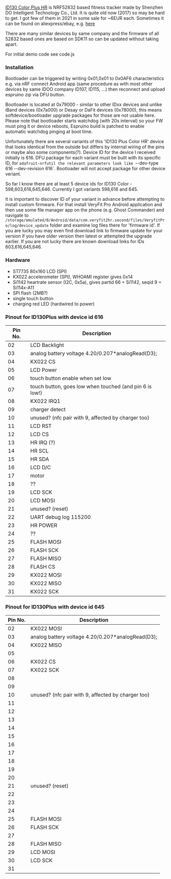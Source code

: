 [ID130 Color Plus HR](https://fccid.io/2AHFTID130PLUSCOLOR) is NRF52832 based fitness tracker made by  Shenzhen DO Intelligent Technology Co., Ltd.
It is quite old now (2017) so may be hard to get. I got few of them in 2021 in some sale for ~6EUR each. Sometimes it can be found on aliexpress/ebay, e.g. [here](https://www.aliexpress.com/item/32907244187.html)

There are many similar devices by same company and the firmware of all 52832 based ones are based on SDK11 so can be updated without taking apart.
 
For initial demo code see code.js

### Installation ###

Bootloader can be triggered by writing 0x01,0x01 to 0x0AF6 characteristics e.g. via nRF connect Android app (same procedure as with most other devices by same IDOO company ID107, ID115, ...) then reconnect and upload espruino zip via DFU button.

Bootloader is located at 0x79000 - similar to other IDxx devices and unlike iBand devices (0x7a000) or Desay or DaFit devices (0x78000), this means softdevice/bootloader upgrade packages for those are not usable here.
Please note that bootloader starts watchdog (with 20s interval) so your FW must ping it or device reboots, Espruino build is patched to enable automatic watchdog pinging at boot time.

Unfortunately there are several variants of this 'ID130 Plus Color HR' device that looks identical from the outside but differs by internal wiring of the pins or maybe also some components(?). Device ID for the device I received initially is 616.  DFU package for each variant must be built with its specific ID, for `adafruit-nrfutil the relevant parameters look like `--dev-type 616 --dev-revision 616`. Bootloader will not accept package for other device veriant.

So far  I know there are at least 5 device ids for ID130 Color - 598,603,616,645,646. Currently I got variants 598,616 and 645.

It is important to discover ID of your variant in advance before attempting to install custom firmware. For that install VeryFit Pro Android application and then use some file manager app on the phone (e.g. Ghost Commander) and navigate to `/storage/emulated/0/Android/data/com.veryfit2hr.second/files/VeryfitPro/log/device_update` folder and examine log files there for 'firmware id'. If you are lucky you may even find download link to firmware update for your version if you have older version then latest or attempted the upgrade earlier. If you are not lucky there are known download links for IDs 603,616,645,646.

### Hardware ###

- ST7735 80x160 LCD (SPI)
- KX022 accelerometer (SPI), WHOAMI register gives 0x14
- Si1142 heartrate sensor (I2C, 0x5a), gives partid 66 = Si1142, seqid 9 = Si114x-A11
- SPI flash (2MB?)
- single touch button
- charging red LED (hardwired to power)

### Pinout for ID130Plus with device id 616 ###

| Pin No.  | Description |
| ------------- | ------------- |
| 02 | LCD Backlight |
| 03 |analog battery voltage 4.20/0.207*analogRead(D3); |
| 04 | KX022 CS |
| 05 |LCD Power |
| 06 | touch button enable when set low |
| 07 |touch button, goes low when touched (and pin 6 is low!) |
| 08 |KX022 IRQ1 |
| 09 |charger detect |
| 10 |unused? (nfc pair with 9, affected by charger too) |
| 11 |LCD RST|
| 12 |LCD CS |
| 13 |HR IRQ (?) |
| 14 |HR SCL |
| 15 |HR SDA |
| 16 |LCD D/C |	
| 17 |motor |
| 18 |?? |
| 19 |LCD SCK|
| 20 |LCD MOSI |
| 21 |unused? (reset) |
| 22 |UART debug log 115200 |
| 23 |HR POWER |
| 24 |?? |
| 25 |FLASH MOSI|
| 26 |FLASH SCK|
| 27 |FLASH MISO |
| 28 |FLASH CS|
| 29 |KX022 MOSI |
| 30 |KX022 MISO |
| 31 |KX022 SCK |

### Pinout for ID130Plus with device id 645 ###

| Pin No.  | Description |
| ------------- | ------------- |
| 02 | KX022 MOSI|
| 03 |analog battery voltage 4.20/0.207*analogRead(D3); |
| 04 | KX022 MISO|
| 05 | |
| 06 | KX022 CS|
| 07 | KX022 SCK|
| 08 | |
| 09 | |
| 10 |unused? (nfc pair with 9, affected by charger too) |
| 11 ||
| 12 | |
| 13 | |
| 14 ||
| 15 | |
| 16 | |	
| 17 ||
| 18 ||
| 19 ||
| 20 ||
| 21 |unused? (reset) |
| 22 | |
| 23 | |
| 24 | |
| 25 |FLASH MOSI|
| 26 |FLASH SCK|
| 27 ||
| 28 |FLASH MISO|
| 29 |LCD MOSI |
| 30 |LCD SCK|
| 31 | |
